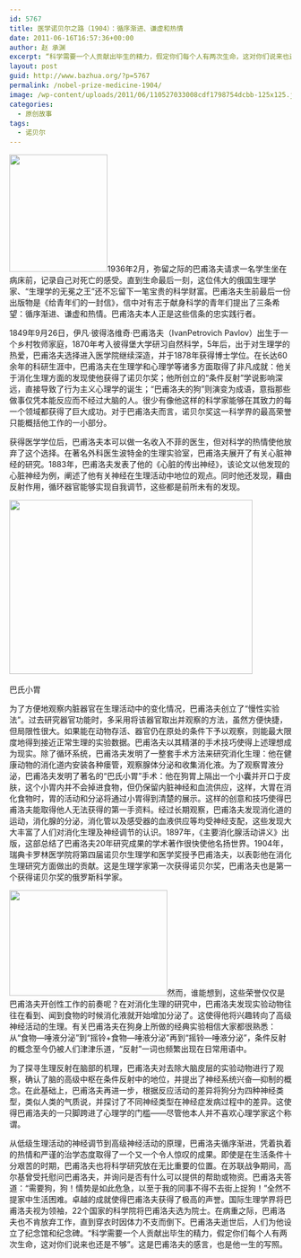 ```yaml
---
id: 5767
title: 医学诺贝尔之路（1904）：循序渐进、谦虚和热情
date: 2011-06-16T16:57:36+00:00
author: 赵 承渊
excerpt: “科学需要一个人贡献出毕生的精力，假定你们每个人有两次生命，这对你们说来也还是不够”。
layout: post
guid: http://www.bazhua.org/?p=5767
permalink: /nobel-prize-medicine-1904/
image: /wp-content/uploads/2011/06/110527033008cdf1798754dcbb-125x125.jpg
categories:
  - 原创故事
tags:
  - 诺贝尔
---
```

<img class="alignleft" src="http://www.songshuhui.net/forum/attachments/month_1105/110527033008cdf1798754dcbb.jpg" alt="" width="175" height="209" />1936年2月，弥留之际的巴甫洛夫请求一名学生坐在病床前，记录自己对死亡的感受。直到生命最后一刻，这位伟大的俄国生理学家、“生理学的无冕之王”还不忘留下一笔宝贵的科学财富。巴甫洛夫生前最后一份出版物是《给青年们的一封信》，信中对有志于献身科学的青年们提出了三条希望：循序渐进、谦虚和热情。巴甫洛夫本人正是这些信条的忠实践行者。

1849年9月26日，伊凡·彼得洛维奇·巴甫洛夫（IvanPetrovich Pavlov）出生于一个乡村牧师家庭，1870年考入彼得堡大学研习自然科学，5年后，出于对生理学的热爱，巴甫洛夫选择进入医学院继续深造，并于1878年获得博士学位。在长达60余年的科研生涯中，巴甫洛夫在生理学和心理学等诸多方面取得了非凡成就：他关于消化生理方面的发现使他获得了诺贝尔奖；他所创立的“条件反射”学说影响深远，直接导致了行为主义心理学的诞生；“巴甫洛夫的狗”则演变为成语，意指那些做事仅凭本能反应而不经过大脑的人。很少有像他这样的科学家能够在其致力的每一个领域都获得了巨大成功。对于巴甫洛夫而言，诺贝尔奖这一科学界的最高荣誉只能概括他工作的一小部分。

获得医学学位后，巴甫洛夫本可以做一名收入不菲的医生，但对科学的热情使他放弃了这个选择。在著名外科医生波特金的生理实验室，巴甫洛夫展开了有关心脏神经的研究。1883年，巴甫洛夫发表了他的《心脏的传出神经》，该论文以他发现的心脏神经为例，阐述了他有关神经在生理活动中地位的观点。同时他还发现，藉由反射作用，循环器官能够实现自我调节，这些都是前所未有的发现。

<div id="attachment_5781" style="width: 444px" class="wp-caption alignnone">
  <a href="http://physiologyonline.physiology.org/content/19/6/326/F2.large.jpg"><img class="size-large wp-image-5781 " title="F2_large" src="/wp-content/uploads/2011/06/F2_large-1024x733.jpg" alt="" width="434" height="310" srcset="/wp-content/uploads/2011/06/F2_large-1024x733.jpg 1024w, /wp-content/uploads/2011/06/F2_large-150x107.jpg 150w, /wp-content/uploads/2011/06/F2_large-300x214.jpg 300w, /wp-content/uploads/2011/06/F2_large.jpg 1280w" sizes="(max-width: 434px) 100vw, 434px" /></a>
  
  <p class="wp-caption-text">
    巴氏小胃
  </p>
</div>

为了方便地观察内脏器官在生理活动中的变化情况，巴甫洛夫创立了“慢性实验法”。过去研究器官功能时，多采用将该器官取出并观察的方法，虽然方便快捷，但局限性很大。如果能在动物存活、器官仍在原处的条件下予以观察，则能最大限度地得到接近正常生理的实验数据。巴甫洛夫以其精湛的手术技巧使得上述理想成为现实。除了循环系统，巴甫洛夫发明了一整套手术方法来研究消化生理：他在健康动物的消化道内安装各种瘘管，观察腺体分泌和收集消化液。为了观察胃液分泌，巴甫洛夫发明了著名的“巴氏小胃”手术：他在狗胃上隔出一个小囊并开口于皮肤，这个小胃内并不会掉进食物，但仍保留内脏神经和血流供应，这样，大胃在消化食物时，胃的活动和分泌将通过小胃得到清楚的展示。这样的创意和技巧使得巴甫洛夫能取得他人无法获得的第一手资料。经过长期观察，巴甫洛夫发现消化道的运动，消化腺的分泌，消化管以及感受器的血液供应等均受神经支配，这些发现大大丰富了人们对消化生理及神经调节的认识。1897年，《主要消化腺活动讲义》出版，这部总结了巴甫洛夫20年研究成果的学术著作很快使他名扬世界。1904年，瑞典卡罗林医学院将第四届诺贝尔生理学和医学奖授予巴甫洛夫，以表彰他在消化生理研究方面做出的贡献。这是生理学家第一次获得诺贝尔奖，巴甫洛夫也是第一个获得诺贝尔奖的俄罗斯科学家。

<img class="alignright" src="http://www.songshuhui.net/forum/attachments/month_1105/1105270330f2e5cf8dcac042af.jpg" alt="" width="282" height="188" />然而，谁能想到，这些荣誉仅仅是巴甫洛夫开创性工作的前奏呢？在对消化生理的研究中，巴甫洛夫发现实验动物往往在看到、闻到食物的时候消化液就开始增加分泌了。这使得他将兴趣转向了高级神经活动的生理。有关巴甫洛夫在狗身上所做的经典实验相信大家都很熟悉：从“食物—唾液分泌”到“摇铃+食物—唾液分泌”再到“摇铃—唾液分泌”，条件反射的概念至今仍被人们津津乐道，“反射”一词也频繁出现在日常用语中。

为了探寻生理反射在脑部的机理，巴甫洛夫对去除大脑皮层的实验动物进行了观察，确认了脑的高级中枢在条件反射中的地位，并提出了神经系统兴奋—抑制的概念。在此基础上，巴甫洛夫再进一步，根据反应活动的差异将狗分为四种神经类型，类似人类的气质说，并探讨了不同神经类型在神经症发病过程中的差异。这使得巴甫洛夫的一只脚跨进了心理学的门槛——尽管他本人并不喜欢心理学家这个称谓。

从低级生理活动的神经调节到高级神经活动的原理，巴甫洛夫循序渐进，凭着执着的热情和严谨的治学态度取得了一个又一个令人惊叹的成果。即使是在生活条件十分艰苦的时期，巴甫洛夫也将科学研究放在无比重要的位置。在苏联战争期间，高尔基曾受托慰问巴甫洛夫，并询问是否有什么可以提供的帮助或物资。巴甫洛夫答道：“需要狗，狗！情势是如此危急，以至于我的同事不得不去街上捉狗！”全然不提家中生活困难。卓越的成就使得巴甫洛夫获得了极高的声誉。国际生理学界将巴甫洛夫视为领袖，22个国家的科学院将巴甫洛夫选为院士。在病重之际，巴甫洛夫也不肯放弃工作，直到穿衣时因体力不支而倒下。巴甫洛夫逝世后，人们为他设立了纪念馆和纪念碑。“科学需要一个人贡献出毕生的精力，假定你们每个人有两次生命，这对你们说来也还是不够”。这是巴甫洛夫的感言，也是他一生的写照。
